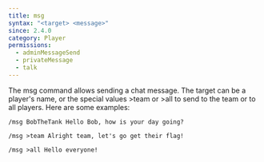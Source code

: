 ```yaml
---
title: msg
syntax: "<target> <message>"
since: 2.4.0
category: Player
permissions:
  - adminMessageSend
  - privateMessage
  - talk
---
```


The msg command allows sending a chat message. The target can be a player's name, or the special values >team or >all to send to the team or to all players. Here are some examples:

```
/msg BobTheTank Hello Bob, how is your day going?
```

```
/msg >team Alright team, let's go get their flag!
```

```
/msg >all Hello everyone!
```
